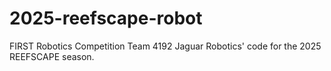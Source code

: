# 2025-reefscape-robot
FIRST Robotics Competition Team 4192 Jaguar Robotics' code for the 2025 REEFSCAPE season.
